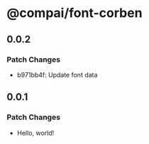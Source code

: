 # @compai/font-corben

## 0.0.2

### Patch Changes

- b971bb4f: Update font data

## 0.0.1

### Patch Changes

- Hello, world!
